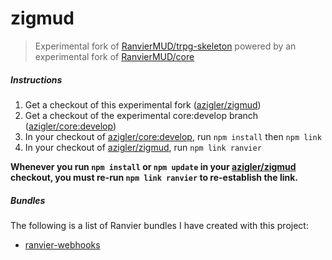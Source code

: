# zigmud

> Experimental fork of [RanvierMUD/trpg-skeleton](https://github.com/RanvierMUD/trpg-skeleton) powered by an experimental fork of [RanvierMUD/core](https://github.com/azigler/core)

##### Instructions

1. Get a checkout of this experimental fork ([azigler/zigmud](https://github.com/azigler/zigmud))
2. Get a checkout of the experimental core:develop branch ([azigler/core:develop](https://github.com/azigler/core/tree/develop))
3. In your checkout of [azigler/core:develop](https://github.com/azigler/core/tree/develop), run `npm install` then `npm link`
4. In your checkout of [azigler/zigmud](https://github.com/azigler/zigmud), run `npm link ranvier`

**Whenever you run `npm install` or `npm update` in your [azigler/zigmud](https://github.com/azigler/zigmud) checkout, you must re-run `npm link ranvier` to re-establish the link.**

##### Bundles

The following is a list of Ranvier bundles I have created with this project:

- [ranvier-webhooks](https://github.com/azigler/ranvier-webhooks)